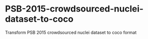 # PSB-2015-crowdsourced-nuclei-dataset-to-coco
Transform PSB 2015 crowdsourced nuclei dataset to coco format
